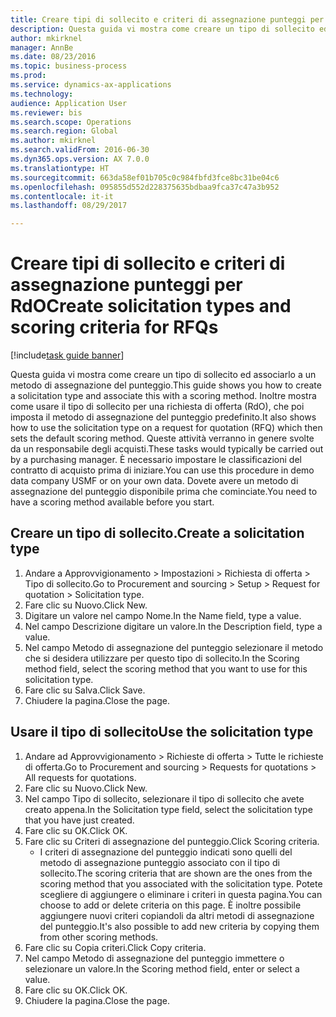 ```yaml
--- 
title: Creare tipi di sollecito e criteri di assegnazione punteggi per RdO
description: Questa guida vi mostra come creare un tipo di sollecito ed associarlo a un metodo di assegnazione del punteggio.
author: mkirknel
manager: AnnBe
ms.date: 08/23/2016
ms.topic: business-process
ms.prod: 
ms.service: dynamics-ax-applications
ms.technology: 
audience: Application User
ms.reviewer: bis
ms.search.scope: Operations
ms.search.region: Global
ms.author: mkirknel
ms.search.validFrom: 2016-06-30
ms.dyn365.ops.version: AX 7.0.0
ms.translationtype: HT
ms.sourcegitcommit: 663da58ef01b705c0c984fbfd3fce8bc31be04c6
ms.openlocfilehash: 095855d552d228375635bdbaa9fca37c47a3b952
ms.contentlocale: it-it
ms.lasthandoff: 08/29/2017

---
```

# <a name="create-solicitation-types-and-scoring-criteria-for-rfqs"></a><span data-ttu-id="cacd2-103">Creare tipi di sollecito e criteri di assegnazione punteggi per RdO</span><span class="sxs-lookup"><span data-stu-id="cacd2-103">Create solicitation types and scoring criteria for RFQs</span></span>

[!include[task guide banner](../../includes/task-guide-banner.md)]

<span data-ttu-id="cacd2-104">Questa guida vi mostra come creare un tipo di sollecito ed associarlo a un metodo di assegnazione del punteggio.</span><span class="sxs-lookup"><span data-stu-id="cacd2-104">This guide shows you how to create a solicitation type and associate this with a scoring method.</span></span> <span data-ttu-id="cacd2-105">Inoltre mostra come usare il tipo di sollecito per una richiesta di offerta (RdO), che poi imposta il metodo di assegnazione del punteggio predefinito.</span><span class="sxs-lookup"><span data-stu-id="cacd2-105">It also shows how to use the solicitation type on a request for quotation (RFQ) which then sets the default scoring method.</span></span> <span data-ttu-id="cacd2-106">Queste attività verranno in genere svolte da un responsabile degli acquisti.</span><span class="sxs-lookup"><span data-stu-id="cacd2-106">These tasks would typically be carried out by a purchasing manager.</span></span> <span data-ttu-id="cacd2-107">È necessario impostare le classificazioni del contratto di acquisto prima di iniziare.</span><span class="sxs-lookup"><span data-stu-id="cacd2-107">You can use this procedure in demo data company USMF or on your own data.</span></span> <span data-ttu-id="cacd2-108">Dovete avere un metodo di assegnazione del punteggio disponibile prima che cominciate.</span><span class="sxs-lookup"><span data-stu-id="cacd2-108">You need to have a scoring method available before you start.</span></span>


## <a name="create-a-solicitation-type"></a><span data-ttu-id="cacd2-109">Creare un tipo di sollecito.</span><span class="sxs-lookup"><span data-stu-id="cacd2-109">Create a solicitation type</span></span>
1. <span data-ttu-id="cacd2-110">Andare a Approvvigionamento > Impostazioni > Richiesta di offerta > Tipo di sollecito.</span><span class="sxs-lookup"><span data-stu-id="cacd2-110">Go to Procurement and sourcing > Setup > Request for quotation > Solicitation type.</span></span>
2. <span data-ttu-id="cacd2-111">Fare clic su Nuovo.</span><span class="sxs-lookup"><span data-stu-id="cacd2-111">Click New.</span></span>
3. <span data-ttu-id="cacd2-112">Digitare un valore nel campo Nome.</span><span class="sxs-lookup"><span data-stu-id="cacd2-112">In the Name field, type a value.</span></span>
4. <span data-ttu-id="cacd2-113">Nel campo Descrizione digitare un valore.</span><span class="sxs-lookup"><span data-stu-id="cacd2-113">In the Description field, type a value.</span></span>
5. <span data-ttu-id="cacd2-114">Nel campo Metodo di assegnazione del punteggio selezionare il metodo che si desidera utilizzare per questo tipo di sollecito.</span><span class="sxs-lookup"><span data-stu-id="cacd2-114">In the Scoring method field, select the scoring method that you want to use for this solicitation type.</span></span>
6. <span data-ttu-id="cacd2-115">Fare clic su Salva.</span><span class="sxs-lookup"><span data-stu-id="cacd2-115">Click Save.</span></span>
7. <span data-ttu-id="cacd2-116">Chiudere la pagina.</span><span class="sxs-lookup"><span data-stu-id="cacd2-116">Close the page.</span></span>

## <a name="use-the-solicitation-type"></a><span data-ttu-id="cacd2-117">Usare il tipo di sollecito</span><span class="sxs-lookup"><span data-stu-id="cacd2-117">Use the solicitation type</span></span>
1. <span data-ttu-id="cacd2-118">Andare ad Approvvigionamento > Richieste di offerta > Tutte le richieste di offerta.</span><span class="sxs-lookup"><span data-stu-id="cacd2-118">Go to Procurement and sourcing > Requests for quotations > All requests for quotations.</span></span>
2. <span data-ttu-id="cacd2-119">Fare clic su Nuovo.</span><span class="sxs-lookup"><span data-stu-id="cacd2-119">Click New.</span></span>
3. <span data-ttu-id="cacd2-120">Nel campo Tipo di sollecito, selezionare il tipo di sollecito che avete creato appena.</span><span class="sxs-lookup"><span data-stu-id="cacd2-120">In the Solicitation type field, select the solicitation type that you have just created.</span></span> 
4. <span data-ttu-id="cacd2-121">Fare clic su OK.</span><span class="sxs-lookup"><span data-stu-id="cacd2-121">Click OK.</span></span>
5. <span data-ttu-id="cacd2-122">Fare clic su Criteri di assegnazione del punteggio.</span><span class="sxs-lookup"><span data-stu-id="cacd2-122">Click Scoring criteria.</span></span>
    * <span data-ttu-id="cacd2-123">I criteri di assegnazione del punteggio indicati sono quelli del metodo di assegnazione punteggio associato con il tipo di sollecito.</span><span class="sxs-lookup"><span data-stu-id="cacd2-123">The scoring criteria that are shown are the ones from the scoring method that you associated with the solicitation type.</span></span> <span data-ttu-id="cacd2-124">Potete scegliere di aggiungere o eliminare i criteri in questa pagina.</span><span class="sxs-lookup"><span data-stu-id="cacd2-124">You can choose to add or delete criteria on this page.</span></span> <span data-ttu-id="cacd2-125">È inoltre possibile aggiungere nuovi criteri copiandoli da altri metodi di assegnazione del punteggio.</span><span class="sxs-lookup"><span data-stu-id="cacd2-125">It's also possible to add new criteria by copying them from other scoring methods.</span></span>  
6. <span data-ttu-id="cacd2-126">Fare clic su Copia criteri.</span><span class="sxs-lookup"><span data-stu-id="cacd2-126">Click Copy criteria.</span></span>
7. <span data-ttu-id="cacd2-127">Nel campo Metodo di assegnazione del punteggio immettere o selezionare un valore.</span><span class="sxs-lookup"><span data-stu-id="cacd2-127">In the Scoring method field, enter or select a value.</span></span>
8. <span data-ttu-id="cacd2-128">Fare clic su OK.</span><span class="sxs-lookup"><span data-stu-id="cacd2-128">Click OK.</span></span>
9. <span data-ttu-id="cacd2-129">Chiudere la pagina.</span><span class="sxs-lookup"><span data-stu-id="cacd2-129">Close the page.</span></span>



